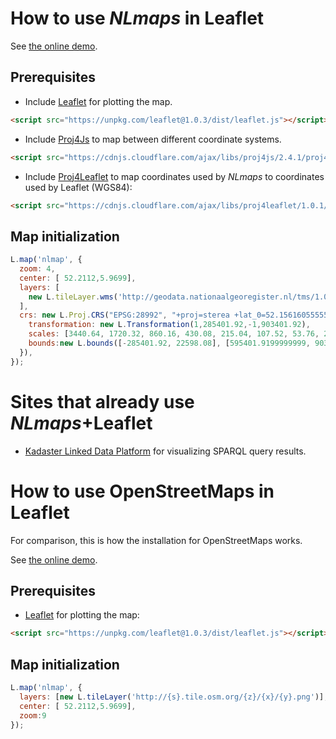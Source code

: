 # How to use *NLmaps* in Leaflet

See [the online demo](https://nlmaps.github.io/leaflet/leaflet_nlmaps.html).

## Prerequisites

* Include [Leaflet](http://leaflet.com) for plotting the map.

```html
<script src="https://unpkg.com/leaflet@1.0.3/dist/leaflet.js"></script>
```

* Include [Proj4Js](http://proj4js.org/) to map between different
  coordinate systems.

```html
<script src="https://cdnjs.cloudflare.com/ajax/libs/proj4js/2.4.1/proj4.js"></script>
```

* Include [Proj4Leaflet](http://kartena.github.io/Proj4Leaflet/) to
  map coordinates used by *NLmaps* to coordinates used by Leaflet
  (WGS84):

```html
<script src="https://cdnjs.cloudflare.com/ajax/libs/proj4leaflet/1.0.1/proj4leaflet.min.js"></script>
```

## Map initialization

```js
L.map('nlmap', {
  zoom: 4,
  center: [ 52.2112,5.9699],
  layers: [
    new L.tileLayer.wms('http://geodata.nationaalgeoregister.nl/tms/1.0.0/brtachtergrondkaart/{z}/{x}/{y}.png', {tms: true})
  ],
  crs: new L.Proj.CRS("EPSG:28992", "+proj=sterea +lat_0=52.15616055555555 +lon_0=5.38763888888889 +k=0.9999079 +x_0=155000 +y_0=463000 +ellps=bessel +units=m +towgs84=565.2369,50.0087,465.658,-0.406857330322398,0.350732676542563,-1.8703473836068,4.0812 +no_defs", {
    transformation: new L.Transformation(1,285401.92,-1,903401.92),
    scales: [3440.64, 1720.32, 860.16, 430.08, 215.04, 107.52, 53.76, 26.88, 13.44, 6.72, 3.36, 1.68, 0.84, 0.42].map(function(res) {return 1/res}),
    bounds:new L.bounds([-285401.92, 22598.08], [595401.9199999999, 903401.9199999999]),
  }),
});
```

# Sites that already use *NLmaps*+Leaflet

  - [Kadaster Linked Data Platform](https://data.pdok.nl/yasgui#query=prefix+rdf%3A+%3Chttp%3A%2F%2Fwww.w3.org%2F1999%2F02%2F22-rdf-syntax-ns%23%3E%0Aprefix+top%3A+%3Chttp%3A%2F%2Fbrt.basisregistraties.overheid.nl%2Fdef%2Ftop10nl%23%3E%0Aprefix+geo%3A+%3Chttp%3A%2F%2Fwww.opengis.net%2Font%2Fgeosparql%23%3E%0Aselect+%3Ffeature+%3FwktLiteral+%7B%0A++%3Ffeature+rdf%3Atype+top%3AHeemtuin+.%0A++%3Ffeature+geo%3AhasGeometry+%3Fgeometry+.%0A++%3Fgeometry+geo%3AasWKT+%3FwktLiteral+.%0A%7D%0Alimit+100%0A&contentTypeConstruct=text%2Fturtle&contentTypeSelect=application%2Fsparql-results%2Bjson&endpoint=%2Fsparql&requestMethod=POST&tabTitle=Query&headers=%7B%7D&outputFormat=leaflet) for visualizing SPARQL query results.

# How to use OpenStreetMaps in Leaflet

For comparison, this is how the installation for OpenStreetMaps works.

See [the online demo](https://nlmaps.github.io/leaflet/leaflet_openstreetmaps.html).


## Prerequisites

* [Leaflet](http://leaflet.com) for plotting the map:

```html
<script src="https://unpkg.com/leaflet@1.0.3/dist/leaflet.js"></script>
```

## Map initialization

```js
L.map('nlmap', {
  layers: [new L.tileLayer('http://{s}.tile.osm.org/{z}/{x}/{y}.png')],
  center: [ 52.2112,5.9699],
  zoom:9
});
```
